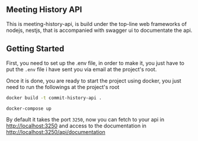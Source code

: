 ## Meeting History API

This is meeting-history-api, is build under the top-line web frameworks of nodejs, nestjs, that is accompanied with swagger ui to documentate the api.
## Getting Started

First, you need to set up the .env file, in order to make it, you just have to put the `.env` file i have sent you via email at the project's root.


Once it is done, you are ready to start the project using docker, you just need to run the followings at the project's root

```bash
docker build -t commit-history-api .
```

```bash
docker-compose up
```

By default it takes the port `3250`, now you can fetch to your api in [http://localhost:3250](http://localhost:3250) and access to the documentation in [http://localhost:3250/api/documentation](http://localhost:3250/api/documentation)

